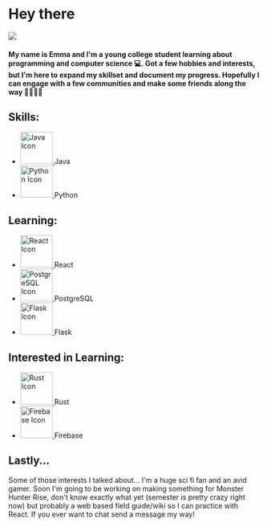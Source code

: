 <h1>Hey there</h1>
<IMG SRC="https://images.boredomfiles.com/wp-content/uploads/2015/12/02-raccoon-steals-carpet-gif.gif">

<h4>
My name is Emma and I'm a young college student learning about programming and computer science 💻. 
Got a few hobbies and interests, but I'm here to expand my skillset and document my progress. 
Hopefully I can engage with a few communities and make some friends along the way 🦝🤝👩‍💻
</h4>

<h2>
Skills: 
</h2>

<ul>
<li>
  <a href="http://www.google.com" class="image">
  <img src="https://cdn4.iconfinder.com/data/icons/logos-and-brands/512/181_Java_logo_logos-512.png" 
        alt="Java Icon"
        width=64
        height=64/>
  </a> Java
</li>
<li>
  <a href="http://www.google.com" class="image">
  <img src="https://cdn4.iconfinder.com/data/icons/logos-and-brands/512/267_Python_logo-1024.png" 
        alt="Python Icon"
        width=64
        height=64/>
  </a> Python
</li>
</ul>

<h2>
Learning: 
</h2>

<ul>
<li>
  <a href="http://www.google.com" class="image">
  <img src="https://cdn0.iconfinder.com/data/icons/logos-brands-in-colors/128/react_color-512.png" 
        alt="React Icon"
        width=64
        height=64/>
  </a> React
</li>
<li>
  <a href="http://www.google.com" class="image">
  <img src="https://cdn4.iconfinder.com/data/icons/logos-brands-5/24/postgresql-512.png" 
        alt="PostgreSQL Icon"
        width=64
        height=64/>
  </a> PostgreSQL
</li>
<li>
  <a href="http://www.google.com" class="image">
  <img src="https://cdn4.iconfinder.com/data/icons/logos-brands-5/24/flask-512.png" 
        alt="Flask Icon"
        width=64
        height=64/>
  </a> Flask
</li>
</ul>

<h2>
Interested in Learning: 
</h2>

<ul>
<li>
  <a href="http://www.google.com" class="image">
  <img src="https://cdn4.iconfinder.com/data/icons/logos-brands-5/24/rust-512.png" 
        alt="Rust Icon"
        width=64
        height=64/>
  </a> Rust
</li>
<li>
  <a href="http://www.google.com" class="image">
  <img src="https://cdn4.iconfinder.com/data/icons/google-i-o-2016/512/google_firebase-2-512.png" 
        alt="Firebase Icon"
        width=64
        height=64/>
  </a> Firebase
</li>
</ul>

<h2>
Lastly...
</h2>

<p> 
Some of those interests I talked about... I'm a huge sci fi fan and an avid gamer. Soon I'm going to
be working on making something for Monster Hunter Rise, don't know exactly what yet (semester is pretty crazy right now) but probably
a web based field guide/wiki so I can practice with React. If you ever want to chat send a message my way!
</p>
